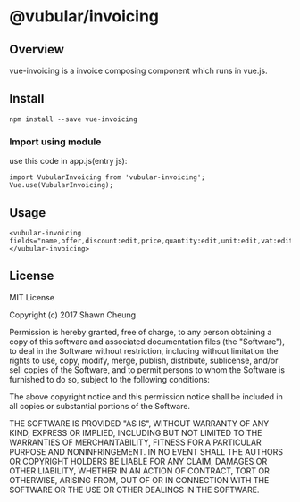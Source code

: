 # @vubular/invoicing

## Overview

vue-invoicing is a invoice composing component which runs in vue.js.

## Install

```
npm install --save vue-invoicing
```

### Import using module
use this code in app.js(entry js):
```
import VubularInvoicing from 'vubular-invoicing';
Vue.use(VubularInvoicing);
```
## Usage

```
<vubular-invoicing fields="name,offer,discount:edit,price,quantity:edit,unit:edit,vat:edit,totalVat:edit"></vubular-invoicing>
```
## License

MIT License

Copyright (c) 2017 Shawn Cheung

Permission is hereby granted, free of charge, to any person obtaining a copy
of this software and associated documentation files (the "Software"), to deal
in the Software without restriction, including without limitation the rights
to use, copy, modify, merge, publish, distribute, sublicense, and/or sell
copies of the Software, and to permit persons to whom the Software is
furnished to do so, subject to the following conditions:

The above copyright notice and this permission notice shall be included in all
copies or substantial portions of the Software.

THE SOFTWARE IS PROVIDED "AS IS", WITHOUT WARRANTY OF ANY KIND, EXPRESS OR
IMPLIED, INCLUDING BUT NOT LIMITED TO THE WARRANTIES OF MERCHANTABILITY,
FITNESS FOR A PARTICULAR PURPOSE AND NONINFRINGEMENT. IN NO EVENT SHALL THE
AUTHORS OR COPYRIGHT HOLDERS BE LIABLE FOR ANY CLAIM, DAMAGES OR OTHER
LIABILITY, WHETHER IN AN ACTION OF CONTRACT, TORT OR OTHERWISE, ARISING FROM,
OUT OF OR IN CONNECTION WITH THE SOFTWARE OR THE USE OR OTHER DEALINGS IN THE
SOFTWARE.
